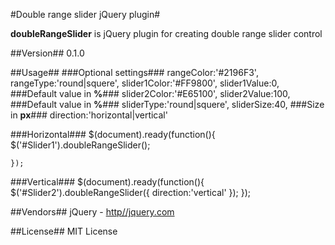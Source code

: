 #Double range slider jQuery plugin#

**doubleRangeSlider** is jQuery plugin for creating double range slider control

##Version##
0.1.0

##Usage##
###Optional settings###
	rangeColor:'#2196F3',
 	rangeType:'round|squere', 
 	slider1Color:'#FF9800',
 	slider1Value:0, ###Default value in **%**###
 	slider2Color:'#E65100',
 	slider2Value:100, ###Default value in **%**###
 	sliderType:'round|squere',
 	sliderSize:40, ###Size in **px**###
 	direction:'horizontal|vertical'

###Horizontal###
	$(document).ready(function(){
   		$('#Slider1').doubleRangeSlider();
   		
    });

###Vertical###
 	$(document).ready(function(){
 		$('#Slider2').doubleRangeSlider({
   			direction:'vertical'
   		});
   	});

##Vendors##
jQuery - [http//jquery.com](http//jquery.com)

##License##
MIT License